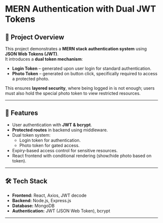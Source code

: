 # MERN Authentication with Dual JWT Tokens

## 📌 Project Overview
This project demonstrates a **MERN stack authentication system** using **JSON Web Tokens (JWT)**.  
It introduces a **dual token mechanism**:
- **Login Token** – generated upon user login for standard authentication.
- **Photo Token** – generated on button click, specifically required to access a protected photo.

This ensures **layered security**, where being logged in is not enough; users must also hold the special photo token to view restricted resources.

---

## 🚀 Features
- User authentication with **JWT & bcrypt**.
- **Protected routes** in backend using middleware.
- Dual token system:
  - Login token for authentication.
  - Photo token for gated access.
- Expiry-based access control for sensitive resources.
- React frontend with conditional rendering (show/hide photo based on token).

---

## 🛠️ Tech Stack
- **Frontend:** React, Axios, JWT decode
- **Backend:** Node.js, Express.js
- **Database:** MongoDB
- **Authentication:** JWT (JSON Web Token), bcrypt

---
